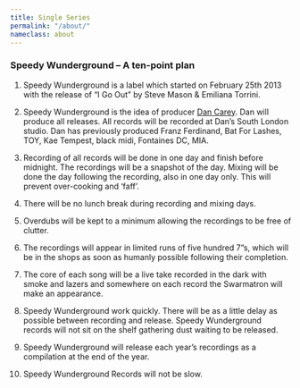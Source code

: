 ```yaml
---
title: Single Series
permalink: "/about/"
nameclass: about
---
```


### Speedy Wunderground – A ten-point plan

 1. Speedy Wunderground is a label which started on February 25th 2013 with the release of “I Go Out” by Steve Mason & Emiliana Torrini.

 2. Speedy Wunderground is the idea of producer <a href="{{site.baseurl}}/about-dan-carey/" class="btn-reverse">Dan Carey</a>. Dan will produce all releases. All records will be recorded at Dan’s South London studio. Dan has previously produced Franz Ferdinand, Bat For Lashes, TOY, Kae Tempest, black midi, Fontaines DC, MIA.

 3. Recording of all records will be done in one day and finish before midnight. The recordings will be a snapshot of the day. Mixing will be done the day following the recording, also in one day only. This will prevent over-cooking and ‘faff’.

 4. There will be no lunch break during recording and mixing days.

 5. Overdubs will be kept to a minimum allowing the recordings to be free of clutter.

 6. The recordings will appear in limited runs of five hundred  7”s, which will be in the shops as soon as humanly possible following their completion.

 7. The core of each song will be a live take recorded in the dark with smoke and lazers and somewhere on each record the Swarmatron will make an appearance.

 8. Speedy Wunderground work quickly. There will be as a little delay as possible between recording and release. Speedy Wunderground records will not sit on the shelf gathering dust waiting to be released.

 9. Speedy Wunderground will release each year’s recordings as a compilation at the end of the year.

10. Speedy Wunderground Records will not be slow.